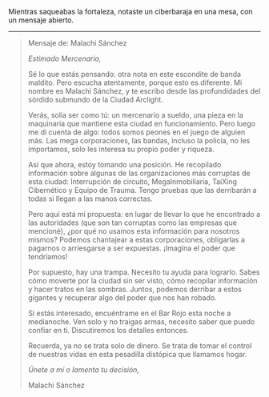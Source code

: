 Mientras saqueabas la fortaleza, notaste un ciberbaraja en una mesa, con un mensaje abierto.

---

> Mensaje de: Malachi Sánchez
>
> _Estimado Mercenario,_
>
> Sé lo que estás pensando: otra nota en este escondite de banda maldito. Pero escucha atentamente, porque esto es diferente. Mi nombre es Malachi Sánchez, y te escribo desde las profundidades del sórdido submundo de la Ciudad Arclight.
>
> Verás, solía ser como tú: un mercenario a sueldo, una pieza en la maquinaria que mantiene esta ciudad en funcionamiento. Pero luego me di cuenta de algo: todos somos peones en el juego de alguien más. Las mega corporaciones, las bandas, incluso la policía, no les importamos, solo les interesa su propio poder y riqueza.
>
> Así que ahora, estoy tomando una posición. He recopilado información sobre algunas de las organizaciones más corruptas de esta ciudad: Interrupción de circuito, MegaInmobiliaria, TaiXing Cibernético y Equipo de Trauma. Tengo pruebas que las derribarán a todas si llegan a las manos correctas.
>
> Pero aquí está mi propuesta: en lugar de llevar lo que he encontrado a las autoridades (que son tan corruptas como las empresas que mencioné), ¿por qué no usamos esta información para nosotros mismos? Podemos chantajear a estas corporaciones, obligarlas a pagarnos o arriesgarse a ser expuestas. ¡Imagina el poder que tendríamos!
>
> Por supuesto, hay una trampa. Necesito tu ayuda para lograrlo. Sabes cómo moverte por la ciudad sin ser visto, cómo recopilar información y hacer tratos en las sombras. Juntos, podemos derribar a estos gigantes y recuperar algo del poder que nos han robado.
>
> Si estás interesado, encuéntrame en el Bar Rojo esta noche a medianoche. Ven solo y no traigas armas, necesito saber que puedo confiar en ti. Discutiremos los detalles entonces.
>
> Recuerda, ya no se trata solo de dinero. Se trata de tomar el control de nuestras vidas en esta pesadilla distópica que llamamos hogar.
>
> _Únete a mí o lamenta tu decisión,_
>
> Malachi Sánchez
